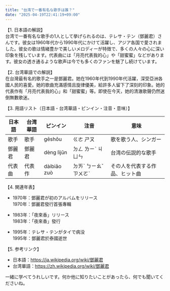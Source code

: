 ```yaml
---
title: "台湾で一番有名な歌手は誰？"
date: "2025-04-19T22:41:19+09:00"
---
```


【1. 日本語の解説】  
台湾で一番有名な歌手の1人として挙げられるのは、テレサ・テン（鄧麗君）さんです。彼女は1960年代から1990年代にかけて活躍し、アジア各国で愛されました。彼女の歌は情緒豊かで美しいメロディーが特徴で、多くの人々の心に深い印象を残しています。代表曲には「月亮代表我的心」や「甜蜜蜜」などがあります。彼女の透き通るような歌声は今でも多くのファンを魅了し続けています。

【2. 台湾華語での解説】  
在台灣最有名的歌手之一是鄧麗君。她在1960年代到1990年代活躍，深受亞洲各國人民的喜愛。她的歌曲充滿感情且旋律優美，給許多人留下了深刻的印象。她的代表作有「月亮代表我的心」和「甜蜜蜜」等。即使在今天，她的清澈歌聲仍然迷倒無數歌迷。

【3. 用語リスト（日本語・台湾華語・ピンイン・注音・意味）】  

| 日本語         | 台湾華語         | ピンイン     | 注音    | 意味                                    |
|--------------|------------------|-------------|--------|-----------------------------------------|
| 歌手          | 歌手            | gēshǒu      | ㄍㄜ ㄕㄡ | 歌を歌う人、シンガー                      |
| 鄧麗君        | 鄧麗君          | dèng lìjūn  | ㄉㄥ ㄌㄧˋ ㄐㄩㄣ  | 台湾の伝説的な歌手                      |
| 代表曲        | 代表作         | dàibiǎo zuò | ㄉㄞˋ ㄅㄧㄠˇ ㄗㄨㄛˋ | その人を代表する作品、ヒット曲            |

【4. 関連年表】  

- 1970年：鄧麗君が初のアルバムをリリース  
  1970年：鄧麗君發行首張專輯

- 1983年：「夜來香」リリース   
  1983年：「夜來香」發行

- 1995年：テレサ・テンがタイで病没  
  1995年：鄧麗君於泰國逝世

【5. 参考リンク】  

- 日本語：https://ja.wikipedia.org/wiki/鄧麗君  
- 台湾華語：https://zh.wikipedia.org/wiki/鄧麗君  

一緒に学べてうれしいです。何か他に知りたいことがあったら、何でも聞いてくださいね。